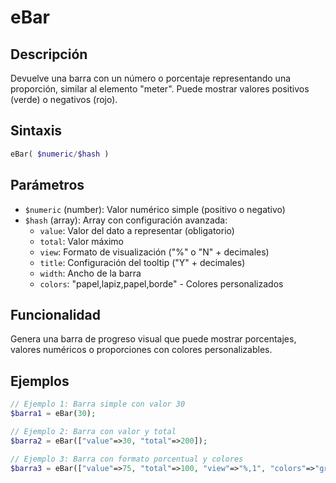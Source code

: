 # eBar

## Descripción
Devuelve una barra con un número o porcentaje representando una proporción, similar al elemento "meter". Puede mostrar valores positivos (verde) o negativos (rojo).

## Sintaxis
```php
eBar( $numeric/$hash )
```

## Parámetros
- `$numeric` (number): Valor numérico simple (positivo o negativo)
- `$hash` (array): Array con configuración avanzada:
  - `value`: Valor del dato a representar (obligatorio)
  - `total`: Valor máximo
  - `view`: Formato de visualización ("%" o "N" + decimales)
  - `title`: Configuración del tooltip ("Y" + decimales)
  - `width`: Ancho de la barra
  - `colors`: "papel,lapiz,papel,borde" - Colores personalizados

## Funcionalidad
Genera una barra de progreso visual que puede mostrar porcentajes, valores numéricos o proporciones con colores personalizables.

## Ejemplos
```php
// Ejemplo 1: Barra simple con valor 30
$barra1 = eBar(30);

// Ejemplo 2: Barra con valor y total
$barra2 = eBar(["value"=>30, "total"=>200]);

// Ejemplo 3: Barra con formato porcentual y colores
$barra3 = eBar(["value"=>75, "total"=>100, "view"=>"%,1", "colors"=>"green,white,lightgray,gray"]);
```
